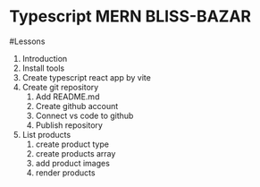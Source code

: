 # Typescript MERN BLISS-BAZAR

#Lessons
1. Introduction
2. Install tools
3. Create typescript react app by vite
4. Create git repository
    1. Add README.md
    2. Create github account
    3. Connect vs code to github
    4. Publish repository
5. List products
    1. create product type
    2. create products array
    3. add product images
    4. render products
